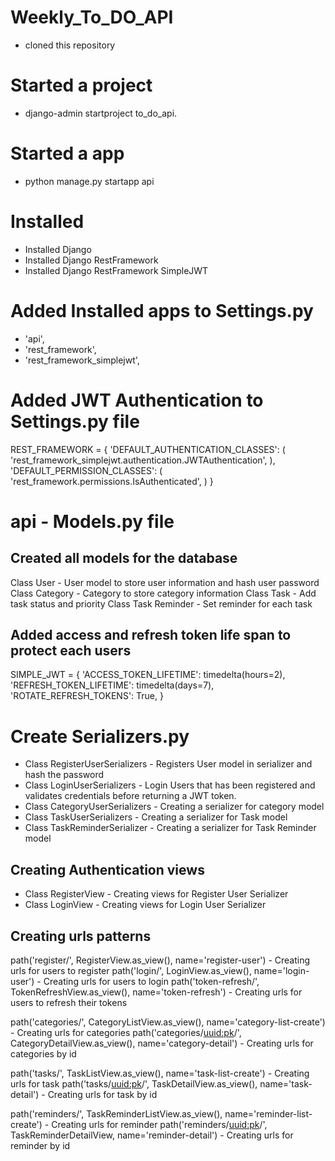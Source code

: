 # Weekly_To_DO_API
- cloned this repository

# Started a project
- django-admin startproject to_do_api.

# Started a app
- python manage.py startapp api

# Installed 
- Installed Django
- Installed Django RestFramework
- Installed Django RestFramework SimpleJWT

# Added Installed apps to Settings.py
- 'api',
- 'rest_framework',
- 'rest_framework_simplejwt',

# Added JWT Authentication to Settings.py file
REST_FRAMEWORK = {
    'DEFAULT_AUTHENTICATION_CLASSES': (
        'rest_framework_simplejwt.authentication.JWTAuthentication',
    ),
    'DEFAULT_PERMISSION_CLASSES': (
        'rest_framework.permissions.IsAuthenticated',
    )
}

# api - Models.py file
## Created all models for the database
Class User - User model to store user information and hash user password
Class Category - Category to store category information
Class Task - Add task status and priority
Class Task Reminder - Set reminder for each task

## Added access and refresh token life span to protect each users
SIMPLE_JWT = {
    'ACCESS_TOKEN_LIFETIME': timedelta(hours=2),
    'REFRESH_TOKEN_LIFETIME': timedelta(days=7),
    'ROTATE_REFRESH_TOKENS': True,
}

# Create Serializers.py
- Class RegisterUserSerializers - Registers User model in serializer and hash the password
- Class LoginUserSerializers - Login Users that has been registered and validates credentials before returning a JWT token.
- Class CategoryUserSerializers - Creating a serializer for category model
- Class TaskUserSerializers - Creating a serializer for Task model
- Class TaskReminderSerializer - Creating a serializer for Task Reminder model

## Creating Authentication views 
- Class RegisterView - Creating views for Register User Serializer
- Class LoginView - Creating views for Login User Serializer

## Creating urls patterns
path('register/', RegisterView.as_view(), name='register-user') - Creating urls for users to register
path('login/', LoginView.as_view(), name='login-user') - Creating urls for users to login
path('token-refresh/', TokenRefreshView.as_view(), name='token-refresh') - Creating urls for users to refresh their tokens

path('categories/', CategoryListView.as_view(), name='category-list-create') - Creating urls for categories
path('categories/<uuid:pk>/', CategoryDetailView.as_view(), name='category-detail') - Creating urls for categories by id

path('tasks/', TaskListView.as_view(), name='task-list-create') - Creating urls for task
path('tasks/<uuid:pk>/', TaskDetailView.as_view(), name='task-detail') - Creating urls for task by id 

path('reminders/', TaskReminderListView.as_view(), name='reminder-list-create') - Creating urls for reminder
path('reminders/<uuid:pk>/', TaskReminderDetailView, name='reminder-detail') - Creating urls for reminder by id